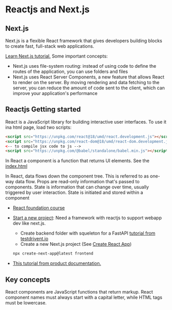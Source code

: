 # Reactjs and Next.js

## Next.js

Next.js is a flexible React framework that gives developers building blocks to create fast, full-stack web applications.

[Learn Next.js tutorial.](https://nextjs.org/learn/dashboard-app) Some important concepts:

* Next.js uses file-system routing: instead of using code to define the routes of the application, you can use folders and files
* Next.js uses React Server Components, a new feature that allows React to render on the server. By moving rendering and data fetching to the server, you can reduce the amount of code sent to the client, which can improve your application's performance

## Reactjs Getting started

React is a JavaScript library for building interactive user interfaces. To use it ina html page, load two scripts:

```html
<script src="https://unpkg.com/react@18/umd/react.development.js"></script>
<script src="https://unpkg.com/react-dom@18/umd/react-dom.development.js"></script>
<-- to compile jsx code to js -->
<script src="https://unpkg.com/@babel/standalone/babel.min.js"></script>
```

In React a component is a function that returns UI elements. See the [index.html](https://github.com/jbcodeforce/jbcodeforce.github.io/tree/code/studies/reactjs/index.html)

In React, data flows down the component tree. This is referred to as one-way data flow. Props are read-only information that's passed to components. State is information that can change over time, usually triggered by user interaction. State is initiated and stored within a component

* [React foundation course](https://nextjs.org/learn/react-foundations)

* [Start a new project](https://react.dev/learn/start-a-new-react-project): Need a framework with reactjs to support webapp dev like next.js. 

    * Create backend folder with squeleton for a FastAPI [tutorial from testdrivent.io](https://testdriven.io/blog/fastapi-react/)
    * Create a new Next.js project  (See [Create React App](https://create-react-app.dev/docs/getting-started/))

    ```sh
    npx create-next-app@latest frontend
    ```

* [This tutorial from product documentation.](https://react.dev/learn)

## Key concepts

React components are JavaScript functions that return markup. React component names must always start with a capital letter, while HTML tags must be lowercase.
